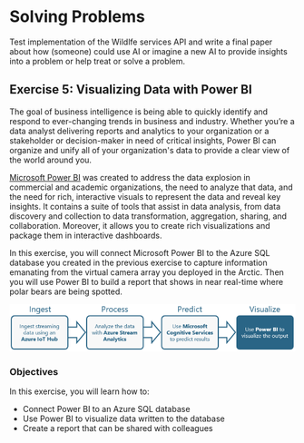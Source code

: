 # Solving Problems 

Test implementation of the Wildlfe services API and write a final paper about how (someone) could use AI or imagine a new AI to provide insights into a problem or help treat or solve a problem.

## Exercise 5: Visualizing Data with Power BI ##

The goal of business intelligence is being able to quickly identify and respond to ever-changing trends in business and industry. Whether you’re a data analyst delivering reports and analytics to your organization or a stakeholder or decision-maker in need of critical insights, Power BI can organize and unify all of your organization's data to provide a clear view of the world around you.

[Microsoft Power BI](https://powerbi.microsoft.com) was created to address the data explosion in commercial and academic organizations, the need to analyze that data, and the need for rich, interactive visuals to represent the data and reveal key insights. It contains a suite of tools that assist in data analysis, from data discovery and collection to data transformation, aggregation, sharing, and collaboration. Moreover, it allows you to create rich visualizations and package them in interactive dashboards.

In this exercise, you will connect Microsoft Power BI to the Azure SQL database you created in the previous exercise to capture information emanating from the virtual camera array you deployed in the Arctic. Then you will use Power BI to build a report that shows in near real-time where polar bears are being spotted.

![](images/road-map-4.png)

### Objectives ###

In this exercise, you will learn how to:

- Connect Power BI to an Azure SQL database
- Use Power BI to visualize data written to the database
- Create a report that can be shared with colleagues
